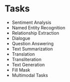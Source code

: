 # Tasks
 - Sentiment Analysis
 - Named Entity Recognition
 - Relationship Extraction
 - Dialogue
 - Question Answering
 - Text Summarization
 - Translation
 - Transliteration
 - Text Generation
 - Fill Mask
 - Multimodal Tasks